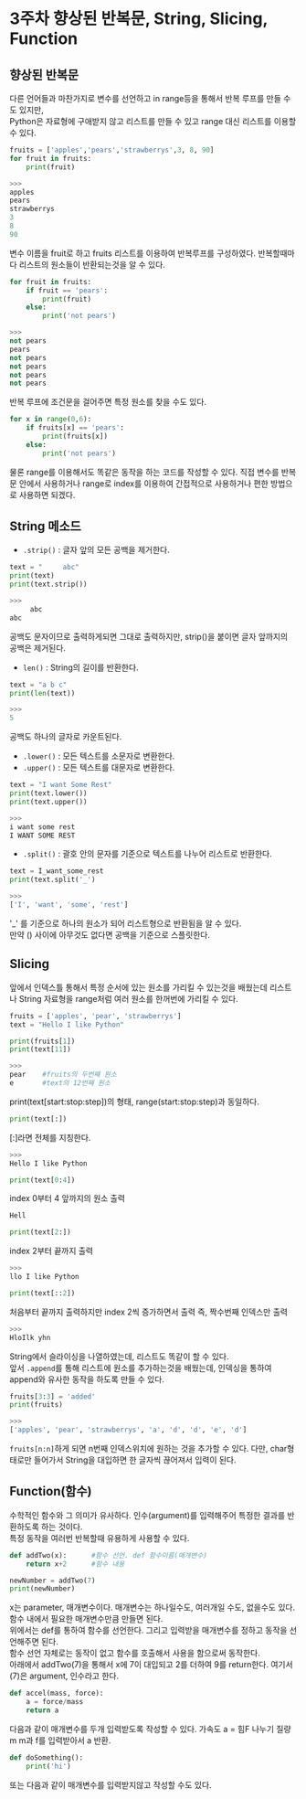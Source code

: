 # 3주차 향상된 반복문, String, Slicing, Function
## 향상된 반복문
다른 언어들과 마찬가지로 변수를 선언하고 in range등을 통해서 반복 루프를 만들 수도 있지만,
<br>Python은 자료형에 구애받지 않고 리스트를 만들 수 있고 range 대신 리스트를 이용할 수 있다.
```python
fruits = ['apples','pears','strawberrys',3, 8, 90]
for fruit in fruits:
    print(fruit)
```
```python
>>>
apples
pears
strawberrys
3
8
90
```
변수 이름을 fruit로 하고 fruits 리스트를 이용하여 반복루프를 구성하였다. 반복할때마다 리스트의 원소들이 반환되는것을 알 수 있다.
```python
for fruit in fruits:
    if fruit == 'pears':
        print(fruit)
    else:
        print('not pears')
```
```python
>>>
not pears
pears
not pears
not pears
not pears
not pears
```
반복 루프에 조건문을 걸어주면 특정 원소를 찾을 수도 있다.
```python
for x in range(0,6):
    if fruits[x] == 'pears':
        print(fruits[x])
    else:
        print('not pears')
```
물론 range를 이용해서도 똑같은 동작을 하는 코드를 작성할 수 있다. 직접 변수를 반복문 안에서 사용하거나 range로 index를 이용하여 간접적으로 사용하거나 편한 방법으로 사용하면 되겠다.

## String 메소드
 - `.strip()` : 글자 앞의 모든 공백을 제거한다.
```python
text = "     abc"
print(text)
print(text.strip())
```
```python
>>>
     abc
abc
```
공백도 문자이므로 출력하게되면 그대로 출력하지만, strip()을 붙이면 글자 앞까지의 공백은 제거된다.
 - `len()` : String의 길이를 반환한다.
```python
text = "a b c"
print(len(text))
```
```python
>>>
5
```
공백도 하나의 글자로 카운트된다.
 - `.lower()` : 모든 텍스트를 소문자로 변환한다.
 - `.upper()` : 모든 텍스트를 대문자로 변환한다.
```python
text = "I want Some Rest"
print(text.lower())
print(text.upper())
```
```python
>>>
i want some rest
I WANT SOME REST
```
- `.split()` : 괄호 안의 문자를 기준으로 텍스트를 나누어 리스트로 반환한다.
```python
text = I_want_some_rest
print(text.split('_')
```
```python
>>>
['I', 'want', 'some', 'rest']
```
'_' 를 기준으로 하나의 원소가 되어 리스트형으로 반환됨을 알 수 있다.
<br>만약 () 사이에 아무것도 없다면 공백을 기준으로 스플릿한다.
## Slicing
앞에서 인덱스틀 통해서 특정 순서에 있는 원소를 가리킬 수 있는것을 배웠는데 리스트나 String 자료형을 range처럼 여러 원소를 한꺼번에 가리킬 수 있다.
```python
fruits = ['apples', 'pear', 'strawberrys']
text = "Hello I like Python"

print(fruits[1])
print(text[11])
```
```python
>>>
pear    #fruits의 두번째 원소
e       #text의 12번째 원소 
```
print(text[start:stop:step])의 형태, range(start:stop:step)과 동일하다. 
```python
print(text[:])
```
[:]라면 전체를 지칭한다.
```python
>>>
Hello I like Python
```
```python
print(text[0:4])
```
index 0부터 4 앞까지의 원소 출력
```python
Hell
```
```python
print(text[2:])
```
index 2부터 끝까지 출력
```python
>>>
llo I like Python
```
```python
print(text[::2])
```
처음부터 끝까지 출력하지만 index 2씩 증가하면서 출력 즉, 짝수번째 인덱스만 출력
```python
>>>
HloIlk yhn
```
String에서 슬라이싱을 나열하였는데, 리스트도 똑같이 할 수 있다.
<br> 앞서 `.append`를 통해 리스트에 원소를 추가하는것을 배웠는데, 인덱싱을 통하여 append와 유사한 동작을 하도록 만들 수 있다.
```python
fruits[3:3] = 'added'
print(fruits)
```
```python
>>>
['apples', 'pear', 'strawberrys', 'a', 'd', 'd', 'e', 'd']
```
`fruits[n:n]`하게 되면 n번째 인덱스위치에 원하는 것을 추가할 수 있다. 다만, char형태로만 들어가서 String을 대입하면 한 글자씩 끊어져서 입력이 된다.

## Function(함수)
수학적인 함수와 그 의미가 유사하다. 인수(argument)를 입력해주어 특정한 결과를 반환하도록 하는 것이다.
<br> 특정 동작을 여러번 반복할때 유용하게 사용할 수 있다.
```python
def addTwo(x):      #함수 선언. def 함수이름(매개변수)
    return x+2      #함수 내용

newNumber = addTwo(7)
print(newNumber)
```
x는 parameter, 매개변수이다. 매개변수는 하나일수도, 여러개일 수도, 없을수도 있다. 함수 내에서 필요한 매개변수만큼 만들면 된다.
<br>위에서는 def를 통하여 함수를 선언한다. 그리고 입력받을 매개변수를 정하고 동작을 선언해주면 된다.
<br>함수 선언 자체로는 동작이 없고 함수를 호출해서 사용을 함으로써 동작한다.
<br>아래에서 addTwo(7)을 통해서 x에 7이 대입되고 2를 더하여 9를 return한다. 여기서 (7)은 argument, 인수라고 한다.
```python
def accel(mass, force):
    a = force/mass
    return a
```
다음과 같이 매개변수를 두개 입력받도록 작성할 수 있다. 가속도 a = 힘F 나누기 질량m m과 f를 입력받아서 a 반환.
```python
def doSomething():
    print('hi')
```
또는 다음과 같이 매개변수를 입력받지않고 작성할 수도 있다.

